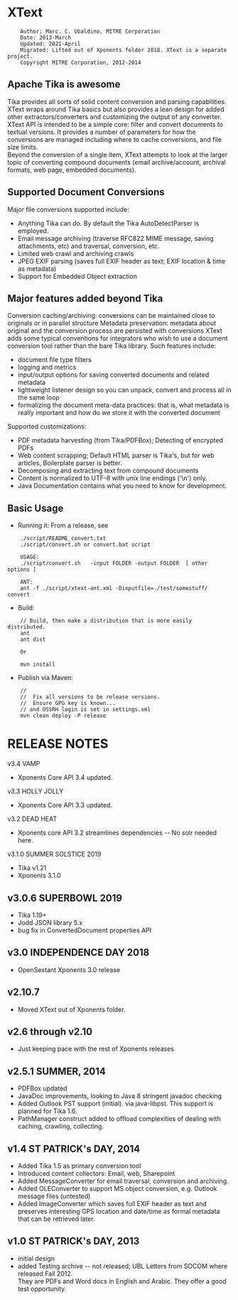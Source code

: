 XText
=================
```
    Author: Marc. C. Ubaldino, MITRE Corporation
    Date: 2013-March
    Updated: 2021-April
    Migrated: Lifted out of Xponents folder 2018. XText is a separate project.
    Copyright MITRE Corporation, 2012-2014
```

Apache Tika is awesome
----------------------
Tika  provides all sorts of solid content conversion and parsing capabilities.  XText wraps around Tika basics but 
also provides a lean design for added other extractors/converters and customizing the output of any converter.   
XText API is intended to be a simple core:  filter and convert documents to textual versions.   It provides a 
number of parameters for how the conversions are managed including where to cache conversions, and file size limits.  
Beyond the conversion of a single item, XText attempts to look at the larger topic of converting compound 
documents (email archive/account, archival formats, web page, embedded documents).

Supported Document Conversions
------------------------------
Major file conversions supported include:
* Anything Tika can do. By default the Tika AutoDetectParser is employed.
* Email message archiving (traverse RFC822 MIME message, saving attachments, etc) and traversal, conversion, etc.
* Limited web crawl and archiving crawls
* JPEG EXIF parsing (saves full EXIF header as text; EXIF location & time as metadata)
* Support for Embedded Object extraction

Major features added beyond Tika
------------------------------

Conversion caching/archiving: conversions can be maintained close to originals or in parallel structure
Metadata preservation: metadata about original and the conversion process are persisted with conversions
XText adds some typical conventions for integrators who wish to use a document conversion tool rather than the 
bare Tika library.   Such features include:

- document file type filters
- logging and metrics
- input/output options for saving converted documents and related metadata
- lightweight listener design so you can unpack, convert and process all in the same loop
- formalizing the document meta-data practices: that is, what metadata is really important and how do we store it with the converted document


Supported customizations:

* PDF metadata harvesting (from Tika/PDFBox);  Detecting of encrypted PDFs
* Web content scrapping;  Default HTML parser is Tika's, but for web articles, Boilerplate parser is better.
* Decomposing and extracting text from compound documents
* Content is normalized to UTF-8 with unix line endings ('\n') only.
* Java Documentation contains what you need to know for development.

Basic Usage
-----------

* Running it: From a release, see

```
    ./script/README_convert.txt
    ./script/convert.sh or convert.bat script

    USAGE: 
    ./script/convert.sh   -input FOLDER -output FOLDER  [ other options ]

    ANT: 
    ant -f ./script/xtext-ant.xml -Dinputfile=./test/somestuff/  convert
```
       

* Build:

```
    // Build, then make a distribution that is more easily distributed.
    ant 
    ant dist  

    Or

    mvn install 
```


* Publish via Maven:

```
    // 
    //  Fix all versions to be release versions.
    //  Ensure GPG key is known...
    // and OSSRH login is set in settings.xml
    mvn clean deploy -P release
```
  

RELEASE NOTES
================
v3.4  VAMP
- Xponents Core API 3.4 updated.

v3.3  HOLLY JOLLY
- Xponents Core API 3.3 updated.

v3.2  DEAD HEAT
- Xponents core API 3.2 streamlines dependencies -- No solr needed here.

v3.1.0 SUMMER SOLSTICE 2019
- Tika v1.21
- Xponents 3.1.0

v3.0.6 SUPERBOWL 2019
-----------------------------
- Tika 1.19+
- Jodd JSON library 5.x
- bug fix in ConvertedDocument properties API 

v3.0  INDEPENDENCE DAY 2018
-----------------------------
- OpenSextant Xponents 3.0 release

v2.10.7 
-----------------------------
- Moved XText out of Xponents folder.

v2.6 through v2.10 
-----------------------------
- Just keeping pace with the rest of Xponents releases

v2.5.1  SUMMER, 2014
------------------------------
- PDFBox updated
- JavaDoc improvements, looking to Java 8 stringent javadoc checking
- Added Outlook PST support (initial). via java-libpst.  This support is planned for Tika 1.6.
- PathManager construct added to offload complexities of dealing with caching, crawling, collecting.

v1.4  ST PATRICK's DAY, 2014
------------------------------
- Added Tika 1.5 as primary conversion tool
- Introduced content collectors: Email, web, Sharepoint
- Added MessageConverter for email traversal, conversion and archiving. 
- Added OLEConverter to support MS object conversion, e.g. Outlook message files (untested)
- Added ImageConverter which saves full EXIF header as text and preserves interesting GPS location and 
  date/time as formal metadata that can be retrieved later.

v1.0  ST PATRICK's  DAY, 2013
------------------------------
- initial design
- added Testing archive -- not released;  UBL Letters from SOCOM where released Fall 2012.  
  They are PDFs and Word docs in English and Arabic.  They offer a good test opportunity.


